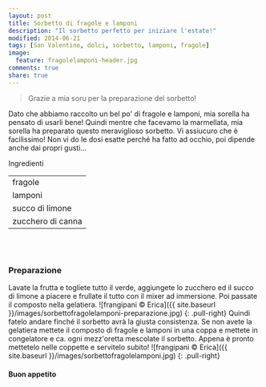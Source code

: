 ```yaml
---
layout: post
title: Sorbetto di fragole e lamponi
description: "Il sorbetto perfetto per iniziare l'estate!"
modified: 2014-06-21
tags: [San Valentino, dolci, sorbetto, lamponi, fragole]
image:
  feature: fragolelamponi-header.jpg
comments: true
share: true
---
```

> Grazie a mia soru per la preparazione del sorbetto!

Dato che abbiamo raccolto un bel po' di fragole e lamponi, mia sorella ha pensato di usarli bene! Quindi mentre che facevamo la marmellata, mia sorella ha preparato questo meraviglioso sorbetto. Vi assiucuro che è facilissimo! Non vi do le dosi esatte perché ha fatto ad occhio, poi dipende anche dai propri gusti...


<div class="ingredients">
  <div class="ingredients-title">Ingredienti</div>
  <table>
    <tbody>
      <tr>
        <td>fragole</td>
      </tr>
      <tr>
        <td>lamponi</td>
      </tr>
      <tr>
        <td>succo di limone</td>
      </tr>
      <tr>
        <td>zucchero di canna</td>        
      </tr>
    </tbody>
  </table>
  <br></br>
</div>


<h3>
  <font color="grey">
    <i class="icon-cogs"></i>
  </font> Preparazione
</h3>
Lavate la frutta e togliete tutto il verde, aggiungete lo zucchero ed il succo di limone a piacere e frullate il tutto con il mixer ad immersione. Poi passate il composto nella gelatiera. 
![frangipani © Erica]({{ site.baseurl }}/images/sorbettofragolelamponi-preparazione.jpg)
{: .pull-right}
Quindi fatelo andare finché il sorbetto avrà la giusta consistenza. Se non avete la gelatiera mettete il composto di fragole e lamponi in una coppa e mettete in congelatore e ca. ogni mezz'oretta mescolate il sorbetto.
Appena è pronto mettetelo nelle coppette e servitelo subito!
![frangipani © Erica]({{ site.baseurl }}/images/sorbettofragolelamponi.jpg)
{: .pull-right}

<h4>Buon appetito
  <font color="red">
    <i class="icon-smile"></i>
  </font>
</h4>
